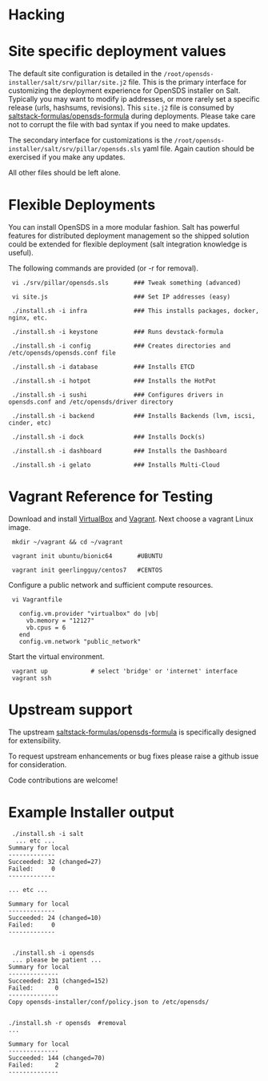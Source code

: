 # Hacking

Site specific deployment values
===============================

The default site configuration is detailed in the `/root/opensds-installer/salt/srv/pillar/site.j2` file. This is the primary interface for customizing the deployment experience for OpenSDS installer on Salt. Typically you may want to modify ip addresses, or more rarely set a specific release (urls, hashsums, revisions). This `site.j2` file is consumed by [saltstack-formulas/opensds-formula](https://github.com/saltstack-formulas/opensds-formula) during deployments. Please take care not to corrupt the file with bad syntax if you need to make updates.

The secondary interface for customizations is the `/root/opensds-installer/salt/srv/pillar/opensds.sls` yaml file. Again caution should be exercised if you make any updates.

All other files should be left alone.

Flexible Deployments
=====================

You can install OpenSDS in a more modular fashion. Salt has powerful features for distributed deployment management so the shipped solution could be extended for flexible deployment (salt integration knowledge is useful).

The following commands are provided (or -r for removal).
```
 vi ./srv/pillar/opensds.sls       ### Tweak something (advanced)

 vi site.js                        ### Set IP addresses (easy)

 ./install.sh -i infra             ### This installs packages, docker, nginx, etc.

 ./install.sh -i keystone          ### Runs devstack-formula

 ./install.sh -i config            ### Creates directories and /etc/opensds/opensds.conf file

 ./install.sh -i database          ### Installs ETCD

 ./install.sh -i hotpot            ### Installs the HotPot

 ./install.sh -i sushi             ### Configures drivers in opensds.conf and /etc/opensds/driver directory

 ./install.sh -i backend           ### Installs Backends (lvm, iscsi, cinder, etc)

 ./install.sh -i dock              ### Installs Dock(s)

 ./install.sh -i dashboard         ### Installs the Dashboard

 ./install.sh -i gelato            ### Installs Multi-Cloud

```

Vagrant Reference for Testing
=============================

Download and install [VirtualBox](https://www.virtualbox.org/wiki/Downloads) and [Vagrant](https://www.vagrantup.com/downloads.html). Next choose a vagrant Linux image.
```
 mkdir ~/vagrant && cd ~/vagrant

 vagrant init ubuntu/bionic64       #UBUNTU

 vagrant init geerlingguy/centos7   #CENTOS
```
Configure a public network and sufficient compute resources.
```
 vi Vagrantfile

   config.vm.provider "virtualbox" do |vb|
     vb.memory = "12127"
     vb.cpus = 6
   end
   config.vm.network "public_network"
```
Start the virtual environment.
```
 vagrant up            # select 'bridge' or 'internet' interface
 vagrant ssh
```

Upstream support
================

The upstream [saltstack-formulas/opensds-formula](https://github.com/saltstack-formulas/opensds-formula) is specifically designed for extensibility.

To request upstream enhancements or bug fixes please raise a github issue for consideration.

Code contributions are welcome!


Example Installer output
========================

```
 ./install.sh -i salt
  ... etc ...
Summary for local
-------------
Succeeded: 32 (changed=27)
Failed:     0
-------------

... etc ...

Summary for local
-------------
Succeeded: 24 (changed=10)
Failed:     0
-------------


 ./install.sh -i opensds
 ... please be patient ...
Summary for local
--------------
Succeeded: 231 (changed=152)
Failed:      0
--------------
Copy opensds-installer/conf/policy.json to /etc/opensds/


./install.sh -r opensds  #removal
...

Summary for local
--------------
Succeeded: 144 (changed=70)
Failed:      2
--------------
```
